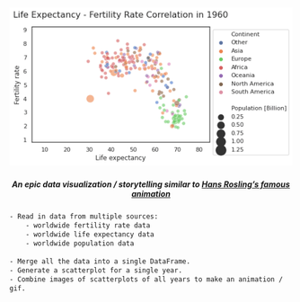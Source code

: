 <h2><img src="Animated Scatterplot_10fps_output.gif">

##### <center>An epic data visualization / storytelling similar to [Hans Rosling’s famous animation](https://www.youtube.com/watch?v=jbkSRLYSojo&feature=youtu.be)</center>

    - Read in data from multiple sources: 
        - worldwide fertility rate data
        - worldwide life expectancy data
        - worldwide population data
        
    - Merge all the data into a single DataFrame.
    - Generate a scatterplot for a single year.
    - Combine images of scatterplots of all years to make an animation / gif.
